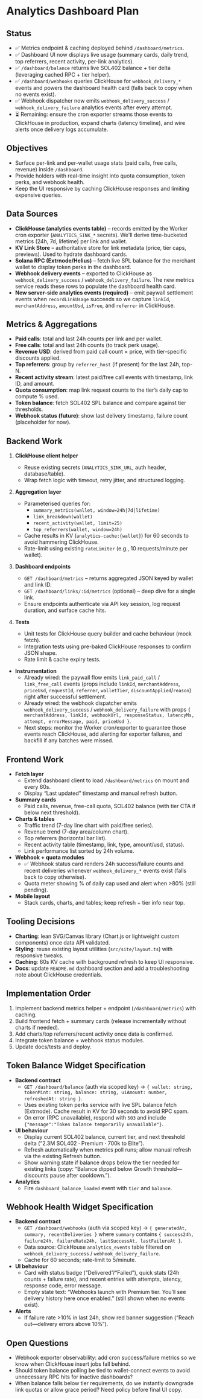 # Analytics Dashboard Plan

## Status
- ✅ Metrics endpoint & caching deployed behind `/dashboard/metrics`.
- ✅ Dashboard UI now displays live usage (summary cards, daily trend, top referrers, recent activity, per-link analytics).
- ✅ `/dashboard/balance` returns live SOL402 balance + tier delta (leveraging cached RPC + tier helper).
- ✅ `/dashboard/webhooks` queries ClickHouse for `webhook_delivery_*` events and powers the dashboard health card (falls back to copy when no events exist).
- ✅ Webhook dispatcher now emits `webhook_delivery_success` / `webhook_delivery_failure` analytics events after every attempt.
- ⏳ Remaining: ensure the cron exporter streams those events to ClickHouse in production, expand charts (latency timeline), and wire alerts once delivery logs accumulate.

## Objectives
- Surface per-link and per-wallet usage stats (paid calls, free calls, revenue) inside `/dashboard`.
- Provide holders with real-time insight into quota consumption, token perks, and webhook health.
- Keep the UI responsive by caching ClickHouse responses and limiting expensive queries.

## Data Sources
- **ClickHouse (analytics events table)** – records emitted by the Worker cron exporter (`ANALYTICS_SINK_*` secrets). We'll derive time-bucketed metrics (24h, 7d, lifetime) per link and wallet.
- **KV Link Store** – authoritative store for link metadata (price, tier caps, previews). Used to hydrate dashboard cards.
- **Solana RPC (Extrnode/Helius)** – fetch live SPL balance for the merchant wallet to display token perks in the dashboard.
- **Webhook delivery events** – exported to ClickHouse as `webhook_delivery_success` / `webhook_delivery_failure`. The new metrics service reads these rows to populate the dashboard health card.
- **New server-side analytics events (required)** – emit paywall settlement events when `recordLinkUsage` succeeds so we capture `linkId`, `merchantAddress`, `amountUsd`, `isFree`, and `referrer` in ClickHouse.

## Metrics & Aggregations
- **Paid calls**: total and last 24h counts per link and per wallet.
- **Free calls**: total and last 24h counts (to track perk usage).
- **Revenue USD**: derived from paid call count × price, with tier-specific discounts applied.
- **Top referrers**: group by `referrer_host` (if present) for the last 24h, top-N.
- **Recent activity stream**: latest paid/free call events with timestamp, link ID, and amount.
- **Quota consumption**: map link request counts to the tier’s daily cap to compute % used.
- **Token balance**: fetch SOL402 SPL balance and compare against tier thresholds.
- **Webhook status (future)**: show last delivery timestamp, failure count (placeholder for now).

## Backend Work
1. **ClickHouse client helper**
   - Reuse existing secrets (`ANALYTICS_SINK_URL`, auth header, database/table).
   - Wrap fetch logic with timeout, retry jitter, and structured logging.

2. **Aggregation layer**
   - Parameterised queries for:
     - `summary_metrics(wallet, window=24h|7d|lifetime)`
     - `link_breakdown(wallet)`
     - `recent_activity(wallet, limit=25)`
     - `top_referrers(wallet, window=24h)`
   - Cache results in KV (`analytics-cache:{wallet}`) for 60 seconds to avoid hammering ClickHouse.
   - Rate-limit using existing `rateLimiter` (e.g., 10 requests/minute per wallet).

3. **Dashboard endpoints**
   - `GET /dashboard/metrics` – returns aggregated JSON keyed by wallet and link ID.
   - `GET /dashboard/links/:id/metrics` (optional) – deep dive for a single link.
   - Ensure endpoints authenticate via API key session, log request duration, and surface cache hits.

4. **Tests**
   - Unit tests for ClickHouse query builder and cache behaviour (mock fetch).
   - Integration tests using pre-baked ClickHouse responses to confirm JSON shape.
   - Rate limit & cache expiry tests.
- **Instrumentation**
  - Already wired: the paywall flow emits `link_paid_call` / `link_free_call` events (props include `linkId`, `merchantAddress`, `priceUsd`, `requestId`, `referrer`, `walletTier`, `discountApplied`/`reason`) right after successful settlement.
  - Already wired: the webhook dispatcher emits `webhook_delivery_success` / `webhook_delivery_failure` with props `{ merchantAddress, linkId, webhookUrl, responseStatus, latencyMs, attempt, errorMessage, paid, priceUsd }`.
  - Next steps: monitor the Worker cron/exporter to guarantee those events reach ClickHouse, add alerting for exporter failures, and backfill if any batches were missed.

## Frontend Work
- **Fetch layer**
  - Extend dashboard client to load `/dashboard/metrics` on mount and every 60s.
  - Display “Last updated” timestamp and manual refresh button.
- **Summary cards**
  - Paid calls, revenue, free-call quota, SOL402 balance (with tier CTA if below next threshold).
- **Charts & tables**
  - Traffic trend (7-day line chart with paid/free series).
  - Revenue trend (7-day area/column chart).
  - Top referrers (horizontal bar list).
  - Recent activity table (timestamp, link, type, amount/usd, status).
  - Link performance list sorted by 24h volume.
- **Webhook + quota modules**
  - ✅ Webhook status card renders 24h success/failure counts and recent deliveries whenever `webhook_delivery_*` events exist (falls back to copy otherwise).
  - Quota meter showing % of daily cap used and alert when >80% (still pending).
- **Mobile layout**
  - Stack cards, charts, and tables; keep refresh + tier info near top.

## Tooling Decisions
- **Charting**: lean SVG/Canvas library (Chart.js or lightweight custom components) once data API validated.
- **Styling**: reuse existing layout utilities (`src/site/layout.ts`) with responsive tweaks.
- **Caching**: 60s KV cache with background refresh to keep UI responsive.
- **Docs**: update `README.md` dashboard section and add a troubleshooting note about ClickHouse credentials.

## Implementation Order
1. Implement backend metrics helper + endpoint (`/dashboard/metrics`) with caching.
2. Build frontend fetch + summary cards (release incrementally without charts if needed).
3. Add charts/top referrers/recent activity once data is confirmed.
4. Integrate token balance + webhook status modules.
5. Update docs/tests and deploy.

## Token Balance Widget Specification

- **Backend contract**
  - `GET /dashboard/balance` (auth via scoped key) → `{ wallet: string, tokenMint: string, balance: string, uiAmount: number, refreshedAt: string }`.
  - Uses existing token perks service with live SPL balance fetch (Extrnode). Cache result in KV for 30 seconds to avoid RPC spam.
  - On error (RPC unavailable), respond with `503` and include `{"message":"Token balance temporarily unavailable"}`.
- **UI behaviour**
  - Display current SOL402 balance, current tier, and next threshold delta (“2.3M SOL402 · Premium · 700k to Elite”).
  - Refresh automatically when metrics poll runs; allow manual refresh via the existing Refresh button.
  - Show warning state if balance drops below the tier needed for existing links (copy: “Balance dipped below Growth threshold—discounts pause after cooldown.”).
- **Analytics**
  - Fire `dashboard_balance_loaded` event with `tier` and `balance`.

## Webhook Health Widget Specification

- **Backend contract**
  - `GET /dashboard/webhooks` (auth via scoped key) → `{ generatedAt, summary, recentDeliveries }` where `summary` contains `{ success24h, failure24h, failureRate24h, lastSuccessAt, lastFailureAt }`.
  - Data source: ClickHouse `analytics_events` table filtered on `webhook_delivery_success` / `webhook_delivery_failure`.
  - Cache for 60 seconds; rate-limit to 5/minute.
- **UI behaviour**
  - Card with status badge (“Delivered”/“Failed”), quick stats (24h counts + failure rate), and recent entries with attempts, latency, response code, error message.
  - Empty state text: “Webhooks launch with Premium tier. You’ll see delivery history here once enabled.” (still shown when no events exist).
- **Alerts**
  - If failure rate >10% in last 24h, show red banner suggestion (“Reach out—delivery errors above 10%”).

## Open Questions
- Webhook exporter observability: add cron success/failure metrics so we know when ClickHouse insert jobs fall behind.
- Should token balance polling be tied to wallet-connect events to avoid unnecessary RPC hits for inactive dashboards?
- When balance falls below tier requirements, do we instantly downgrade link quotas or allow grace period? Need policy before final UI copy.

